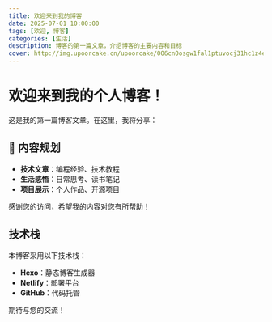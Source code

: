 ```yaml
---
title: 欢迎来到我的博客
date: 2025-07-01 10:00:00
tags: [欢迎, 博客]
categories: [生活]
description: 博客的第一篇文章，介绍博客的主要内容和目标
cover: http://img.upoorcake.cn/upoorcake/006cn0osgw1fal1ptuvocj31hc1z4e82.jpg  # 添加封面图片景图片
---
```


# 欢迎来到我的个人博客！

这是我的第一篇博客文章。在这里，我将分享：

## 📝 内容规划

- **技术文章**：编程经验、技术教程
- **生活感悟**：日常思考、读书笔记  
- **项目展示**：个人作品、开源项目

<!-- ## 🚀 博客特色

- **快速加载**：使用了多种性能优化技术
- **响应式设计**：支持各种设备访问
- **SEO友好**：搜索引擎优化 -->

感谢您的访问，希望我的内容对您有所帮助！

<!-- more -->

## 技术栈

本博客采用以下技术栈：
- **Hexo**：静态博客生成器
- **Netlify**：部署平台
- **GitHub**：代码托管

期待与您的交流！
